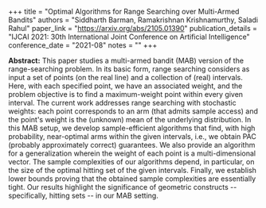 +++
title = "Optimal Algorithms for Range Searching over Multi-Armed Bandits"
authors = "Siddharth Barman, Ramakrishnan Krishnamurthy, Saladi Rahul"
paper_link = "https://arxiv.org/abs/2105.01390"
publication_details = "IJCAI 2021: 30th International Joint Conference on Artificial Intelligence"
conference_date = "2021-08"
notes = ""
+++

<b>Abstract:</b>
This paper studies a multi-armed bandit (MAB) version of the range-searching problem. In its basic form, range searching considers as input a set of points (on the real line) and a collection of (real) intervals. Here, with each specified point, we have an associated weight, and the problem objective is to find a maximum-weight point within every given interval.
The current work addresses range searching with stochastic weights: each point corresponds to an arm (that admits sample access) and the point's weight is the (unknown) mean of the underlying distribution. In this MAB setup, we develop sample-efficient algorithms that find, with high probability, near-optimal arms within the given intervals, i.e., we obtain PAC (probably approximately correct) guarantees. We also provide an algorithm for a generalization wherein the weight of each point is a multi-dimensional vector. The sample complexities of our algorithms depend, in particular, on the size of the optimal hitting set of the given intervals.
Finally, we establish lower bounds proving that the obtained sample complexities are essentially tight. Our results highlight the significance of geometric constructs -- specifically, hitting sets -- in our MAB setting.